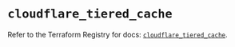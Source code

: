 # `cloudflare_tiered_cache`

Refer to the Terraform Registry for docs: [`cloudflare_tiered_cache`](https://registry.terraform.io/providers/cloudflare/cloudflare/4.49.0/docs/resources/tiered_cache).
